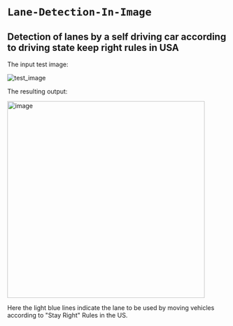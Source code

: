 # `Lane-Detection-In-Image`
## Detection of lanes by a self driving car according to driving state keep right rules in USA
The input test image: 


![test_image](https://github.com/Tanishasharma11/Finding-Lanes-In-Image/assets/92216346/88757f7e-5517-4ab7-a573-13028840db1c)

The resulting output:


<img width="451" alt="image" src="https://github.com/Tanishasharma11/Finding-Lanes-In-Image/assets/92216346/517837cb-671d-4536-bb71-f6b0342d22a8">


Here the light blue lines indicate the lane to be used by moving vehicles according to "Stay Right" Rules in the US.

